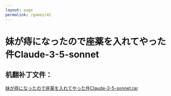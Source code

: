 ```yaml
---
layout: page
permalink: /games/42
---
```



# 妹が痔になったので座薬を入れてやった件Claude-3-5-sonnet

## 机翻补丁文件：

[妹が痔になったので座薬を入れてやった件Claude-3-5-sonnet.rar](../resources/%E5%A6%B9%E3%81%8C%E7%97%94%E3%81%AB%E3%81%AA%E3%81%A3%E3%81%9F%E3%81%AE%E3%81%A7%E5%BA%A7%E8%96%AC%E3%82%92%E5%85%A5%E3%82%8C%E3%81%A6%E3%82%84%E3%81%A3%E3%81%9F%E4%BB%B6Claude-3-5-sonnet.rar)

 

